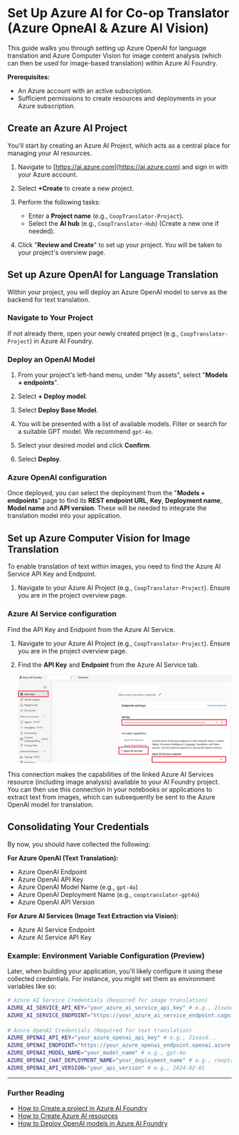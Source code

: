 # Set Up Azure AI for Co-op Translator (Azure OpneAI & Azure AI Vision)

This guide walks you through setting up Azure OpenAI for language translation and Azure Computer Vision for image content analysis (which can then be used for image-based translation) within Azure AI Foundry.

**Prerequisites:**
- An Azure account with an active subscription.
- Sufficient permissions to create resources and deployments in your Azure subscription.

## Create an Azure AI Project

You'll start by creating an Azure AI Project, which acts as a central place for managing your AI resources.

1. Navigate to [https://ai.azure.com](https://ai.azure.com) and sign in with your Azure account.

1. Select **+Create** to create a new project.

1. Perform the following tasks:
   - Enter a **Project name** (e.g., `CoopTranslator-Project`).
   - Select the **AI hub**  (e.g., `CoopTranslator-Hub`) (Create a new one if needed).

1. Click "**Review and Create**" to set up your project. You will be taken to your project's overview page.

## Set up Azure OpenAI for Language Translation

Within your project, you will deploy an Azure OpenAI model to serve as the backend for text translation.

### Navigate to Your Project

If not already there, open your newly created project (e.g., `CoopTranslator-Project`) in Azure AI Foundry.

### Deploy an OpenAI Model

1. From your project's left-hand menu, under "My assets", select "**Models + endpoints**".

1. Select **+ Deploy model**.

1. Select **Deploy Base Model**.

1. You will be presented with a list of available models. Filter or search for a suitable GPT model. We recommend `gpt-4o`.

1. Select your desired model and click **Confirm**.

1. Select **Deploy**.

### Azure OpenAI configuration

Once deployed, you can select the deployment from the "**Models + endpoints**" page to find its **REST endpoint URL**, **Key**, **Deployment name**, **Model name** and **API version**. These will be needed to integrate the translation model into your application.

## Set up Azure Computer Vision for Image Translation

To enable translation of text within images, you need to find the Azure AI Service API Key and Endpoint.

1. Navigate to your Azure AI Project (e.g., `CoopTranslator-Project`). Ensure you are in the project overview page.

### Azure AI Service configuration

Find the API Key and Endpoint from the Azure AI Service.

1. Navigate to your Azure AI Project (e.g., `CoopTranslator-Project`). Ensure you are in the project overview page.

1. Find the **API Key** and **Endpoint** from the Azure AI Service tab.

    ![Find API Key and Endpoint](./imgs/find-azure-ai-info.png)

This connection makes the capabilities of the linked Azure AI Services resource (including image analysis) available to your AI Foundry project. You can then use this connection in your notebooks or applications to extract text from images, which can subsequently be sent to the Azure OpenAI model for translation.

## Consolidating Your Credentials

By now, you should have collected the following:

**For Azure OpenAI (Text Translation):**
- Azure OpenAI Endpoint
- Azure OpenAI API Key
- Azure OpenAI Model Name (e.g., `gpt-4o`)
- Azure OpenAI Deployment Name (e.g., `cooptranslator-gpt4o`)
- Azure OpenAI API Version

**For Azure AI Services (Image Text Extraction via Vision):**
- Azure AI Service Endpoint
- Azure AI Service API Key

### Example: Environment Variable Configuration (Preview)

Later, when building your application, you'll likely configure it using these collected credentials. For instance, you might set them as environment variables like so:

```bash
# Azure AI Service Credentials (Required for image translation)
AZURE_AI_SERVICE_API_KEY="your_azure_ai_service_api_key" # e.g., 21xasd...
AZURE_AI_SERVICE_ENDPOINT="https://your_azure_ai_service_endpoint.cognitiveservices.azure.com/"

# Azure OpenAI Credentials (Required for text translation)
AZURE_OPENAI_API_KEY="your_azure_openai_api_key" # e.g., 21xasd...
AZURE_OPENAI_ENDPOINT="https://your_azure_openai_endpoint.openai.azure.com/"
AZURE_OPENAI_MODEL_NAME="your_model_name" # e.g., gpt-4o
AZURE_OPENAI_CHAT_DEPLOYMENT_NAME="your_deployment_name" # e.g., cooptranslator-gpt4o
AZURE_OPENAI_API_VERSION="your_api_version" # e.g., 2024-02-01
```

---

### Further Reading

- [How to Create a project in Azure AI Foundry](https://learn.microsoft.com/azure/ai-foundry/how-to/create-projects?tabs=ai-studio)
- [How to Create Azure AI resources](https://learn.microsoft.com/azure/ai-foundry/how-to/create-azure-ai-resource?tabs=portal)
- [How to Deploy OpenAI models in Azure AI Foundry](https://learn.microsoft.com/en-us/azure/ai-foundry/how-to/deploy-models-openai)
